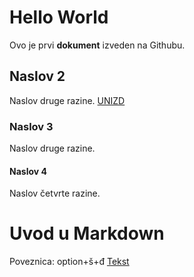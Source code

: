 # Hello World
Ovo je prvi **dokument** izveden na Githubu.
## Naslov 2
Naslov druge razine. [UNIZD](http//www.unizd.hr)
### Naslov 3
Naslov druge razine.
#### Naslov 4
Naslov četvrte razine.
# Uvod u Markdown
Poveznica:
option+š+đ
[Tekst](link)
